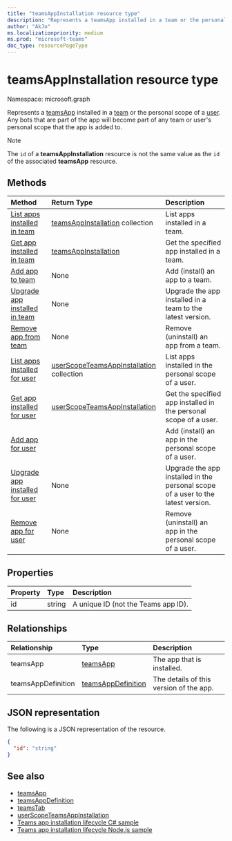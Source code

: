 ```yaml
---
title: "teamsAppInstallation resource type"
description: "Represents a teamsApp installed in a team or the personal scope of a user."
author: "AkJo"
ms.localizationpriority: medium
ms.prod: "microsoft-teams"
doc_type: resourcePageType
---
```


# teamsAppInstallation resource type

Namespace: microsoft.graph

Represents a [teamsApp](teamsapp.md) installed in a [team](team.md) or the personal scope of a [user](user.md). Any bots that are part of the app will become part of any team or user's personal scope that the app is added to.

> [!NOTE]
> The `id` of a **teamsAppInstallation** resource is not the same value as the `id` of the associated **teamsApp** resource.

## Methods

| Method       | Return Type  |Description|
|:---------------|:--------|:----------|
|[List apps installed in team](../api/team-list-installedapps.md) | [teamsAppInstallation](teamsappinstallation.md) collection | List apps installed in a team.|
|[Get app installed in team](../api/team-get-installedapps.md) | [teamsAppInstallation](teamsappinstallation.md) | Get the specified app installed in a team.|
|[Add app to team](../api/team-post-installedapps.md) |None | Add (install) an app to a team.|
|[Upgrade app installed in team](../api/team-teamsappinstallation-upgrade.md) | None | Upgrade the app installed in a team to the latest version.|
|[Remove app from team](../api/team-delete-installedapps.md) | None | Remove (uninstall) an app from a team.|
|[List apps installed for user](../api/userteamwork-list-installedapps.md) | [userScopeTeamsAppInstallation](userscopeteamsappinstallation.md) collection | List apps installed in the personal scope of a user.|
|[Get app installed for user](../api/userteamwork-get-installedapps.md)| [userScopeTeamsAppInstallation](userscopeteamsappinstallation.md) | Get the specified app installed in the personal scope of a user. |
|[Add app for user](../api/userteamwork-post-installedapps.md) | | Add (install) an app in the personal scope of a user.|
|[Upgrade app installed for user](../api/userteamwork-teamsappinstallation-upgrade.md) | None | Upgrade the app installed in the personal scope of a user to the latest version.|
|[Remove app for user](../api/userteamwork-delete-installedapps.md) | None | Remove (uninstall) an app in the personal scope of a user.|


## Properties

| Property            | Type     | Description |
|:------------------- |:-------- |:----------- |
| id                  | string   | A unique ID (not the Teams app ID). |

## Relationships

| Relationship   | Type    | Description |
|:---------------|:--------|:----------|
|teamsApp|[teamsApp](teamsapp.md)| The app that is installed. |
|teamsAppDefinition|[teamsAppDefinition](teamsappdefinition.md)| The details of this version of the app. |


## JSON representation

The following is a JSON representation of the resource.

<!-- {
  "blockType": "resource",
  "@odata.type": "microsoft.graph.teamsAppInstallation",
  "baseType": "microsoft.graph.entity"
}-->

```json
{
  "id": "string"
}
```

## See also

- [teamsApp](teamsapp.md)
- [teamsAppDefinition](teamsappdefinition.md)
- [teamsTab](../resources/teamstab.md)
- [userScopeTeamsAppInstallation](../resources/userscopeteamsappinstallation.md)
- [Teams app installation lifecycle C# sample](https://github.com/OfficeDev/Microsoft-Teams-Samples/blob/main/samples/graph-app-installation-lifecycle/csharp)
- [Teams app installation lifecycle Node.js sample](https://github.com/OfficeDev/Microsoft-Teams-Samples/blob/main/samples/graph-app-installation-lifecycle/nodejs)

<!-- uuid: 8fcb5dbc-d5aa-4681-8e31-b001d5168d79
2015-10-25 14:57:30 UTC -->
<!-- {
  "type": "#page.annotation",
  "description": "teamsApp resource",
  "keywords": "",
  "section": "documentation",
  "tocPath": ""
  "suppressions": []
}-->

